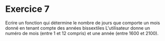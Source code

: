 # Exercice 7

Ecrire un fonction qui détermine le nombre de jours que comporte un mois donné en tenant compte des années bissextiles L'utilisateur donne un numéro de mois (entre 1 et 12 compris) et une année (entre 1600 et 2100).

